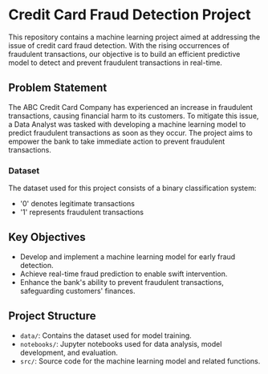 # Credit Card Fraud Detection Project

This repository contains a machine learning project aimed at addressing the issue of credit card fraud detection. With the rising occurrences of fraudulent transactions, our objective is to build an efficient predictive model to detect and prevent fraudulent transactions in real-time.

## Problem Statement

The ABC Credit Card Company has experienced an increase in fraudulent transactions, causing financial harm to its customers. To mitigate this issue, a Data Analyst was tasked with developing a machine learning model to predict fraudulent transactions as soon as they occur. The project aims to empower the bank to take immediate action to prevent fraudulent transactions.

### Dataset
The dataset used for this project consists of a binary classification system:
- '0' denotes legitimate transactions
- '1' represents fraudulent transactions

## Key Objectives

- Develop and implement a machine learning model for early fraud detection.
- Achieve real-time fraud prediction to enable swift intervention.
- Enhance the bank's ability to prevent fraudulent transactions, safeguarding customers' finances.

## Project Structure
- `data/`: Contains the dataset used for model training.
- `notebooks/`: Jupyter notebooks used for data analysis, model development, and evaluation.
- `src/`: Source code for the machine learning model and related functions.

